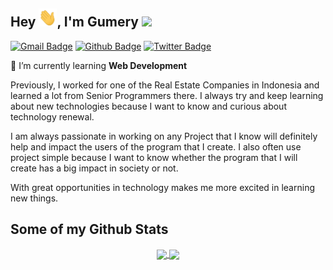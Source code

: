 ## Hey <img src='https://github.com/elhakimyasya/elhakimyasya/blob/master/assets/Hi.gif' width='29' height='29'/>, I'm Gumery ![](https://komarev.com/ghpvc/?username=gunnery34)
[![Gmail Badge](https://img.shields.io/badge/-arigho34@gmail.com-c14438?style=flat&logo=Gmail&logoColor=white&link=mailto:anievo.id@gmail.com)](mailto:anievo.id@gmail.com) [![Github Badge](https://img.shields.io/badge/-gunnery34-grey?style=flat&logo=github&logoColor=white&link=https://github.com/gunnery34/)](https://www.github.com/gunnery34/) [![Twitter Badge](https://img.shields.io/badge/-AniEvoID-00acee?style=flat&logo=twitter&logoColor=white&link=https://twitter.com/AniEvoID/)](https://www.twitter.com/AniEvoID/)

🌱 I’m currently learning **Web Development**<br/>

Previously, I worked for one of the Real Estate Companies in Indonesia and learned a lot from Senior Programmers there. I always try and keep learning about new technologies because I want to know and curious about technology renewal.

I am always passionate in working on any Project that I know will definitely help and impact the users of the program that I create. I also often use project simple because I want to know whether the program that I will create has a big impact in society or not.

With great opportunities in technology makes me more excited in learning new things.

## Some of my Github Stats

<p align=center>
  <a href="#" title="Stats">
    <img height=175 align="center" src="https://github-readme-stats.vercel.app/api?username=gunnery34&show_icons=true&include_all_commits=true">
  </a>
  <a href="#" title="Stats">
  <img height=175 align="center" src="https://github-readme-stats.vercel.app/api/top-langs/?username=gunnery34&layout=compact" />
  </a>
</p>
